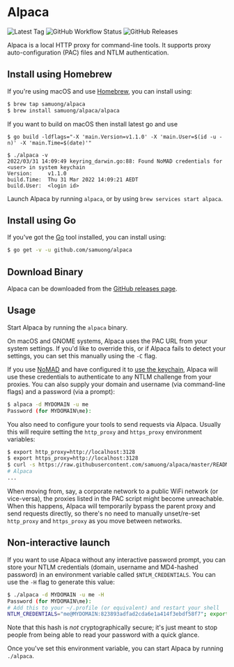 # Alpaca

![Latest Tag][2] ![GitHub Workflow Status][3] ![GitHub Releases][4]

Alpaca is a local HTTP proxy for command-line tools. It supports proxy
auto-configuration (PAC) files and NTLM authentication.

## Install using Homebrew

If you're using macOS and use [Homebrew](https://brew.sh/), you can install
using:

```sh
$ brew tap samuong/alpaca
$ brew install samuong/alpaca/alpaca
```

If you want to build on macOS then install latest go and use
```
$ go build -ldflags="-X 'main.Version=v1.1.0' -X 'main.User=$(id -u -n)' -X 'main.Time=$(date)'"

$ ./alpaca -v
2022/03/31 14:09:49 keyring_darwin.go:88: Found NoMAD credentials for <user> in system keychain
Version:	 v1.1.0
build.Time:	 Thu 31 Mar 2022 14:09:21 AEDT
build.User:	 <login id>
```

Launch Alpaca by running `alpaca`, or by using `brew services start alpaca`.

## Install using Go

If you've got the [Go](https://golang.org/cmd/go/) tool installed, you can
install using:

```sh
$ go get -v -u github.com/samuong/alpaca
```

## Download Binary

Alpaca can be downloaded from the [GitHub releases page][1].

## Usage

Start Alpaca by running the `alpaca` binary.

On macOS and GNOME systems, Alpaca uses the PAC URL from your system settings.
If you'd like to override this, or if Alpaca fails to detect your settings, you
can set this manually using the `-C` flag.

If you use [NoMAD](https://nomad.menu/products/#nomad) and have configured it
to [use the keychain](https://nomad.menu/help/keychain-usage/), Alpaca will use
these credentials to authenticate to any NTLM challenge from your proxies. You
can also supply your domain and username (via command-line flags) and a
password (via a prompt):

```sh
$ alpaca -d MYDOMAIN -u me
Password (for MYDOMAIN\me):
```

You also need to configure your tools to send requests via Alpaca. Usually this
will require setting the `http_proxy` and `https_proxy` environment variables:

```sh
$ export http_proxy=http://localhost:3128
$ export https_proxy=http://localhost:3128
$ curl -s https://raw.githubusercontent.com/samuong/alpaca/master/README.md
# Alpaca
...
```

When moving from, say, a corporate network to a public WiFi network (or
vice-versa), the proxies listed in the PAC script might become unreachable.
When this happens, Alpaca will temporarily bypass the parent proxy and send
requests directly, so there's no need to manually unset/re-set `http_proxy` and
`https_proxy` as you move between networks.

## Non-interactive launch

If you want to use Alpaca without any interactive password prompt, you can store
your NTLM credentials (domain, username and MD4-hashed password) in an
environment variable called `$NTLM_CREDENTIALS`. You can use the `-H` flag to
generate this value:

```sh
$ ./alpaca -d MYDOMAIN -u me -H
Password (for MYDOMAIN\me):
# Add this to your ~/.profile (or equivalent) and restart your shell
NTLM_CREDENTIALS="me@MYDOMAIN:823893adfad2cda6e1a414f3ebdf58f7"; export NTLM_CREDENTIALS
```

Note that this hash is *not* cryptographically secure; it's just meant to stop
people from being able to read your password with a quick glance.

Once you've set this environment variable, you can start Alpaca by running
`./alpaca`.

[1]: https://github.com/samuong/alpaca/releases
[2]: https://img.shields.io/github/v/tag/samuong/alpaca.svg?logo=github&label=latest
[3]: https://img.shields.io/github/workflow/status/samuong/alpaca/Continuous%20Integration/master
[4]: https://img.shields.io/github/downloads/samuong/alpaca/latest/total
